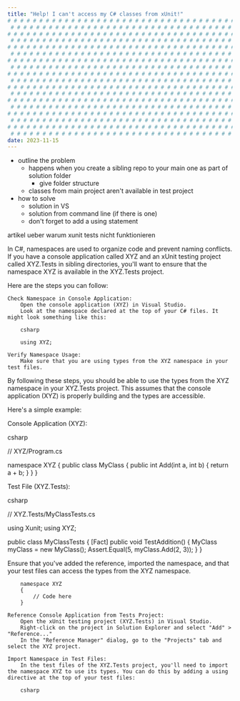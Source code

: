 ```yaml
---
title: "Help! I can't access my C# classes from xUnit!"
# # # # # # # # # # # # # # # # # # # # # # # # # # # # # # # # # # # # # # # #
 # # # # # # # # # # # # # # # # # # # # # # # # # # # # # # # # # # # # # # # #
# # # # # # # # # # # # # # # # # # # # # # # # # # # # # # # # # # # # # # # #
 # # # # # # # # # # # # # # # # # # # # # # # # # # # # # # # # # # # # # # # #
# # # # # # # # # # # # # # # # # # # # # # # # # # # # # # # # # # # # # # # #
 # # # # # # # # # # # # # # # # # # # # # # # # # # # # # # # # # # # # # # # #
# # # # # # # # # # # # # # # # # # # # # # # # # # # # # # # # # # # # # # # #
 # # # # # # # # # # # # # # # # # # # # # # # # # # # # # # # # # # # # # # # #
# # # # # # # # # # # # # # # # # # # # # # # # # # # # # # # # # # # # # # # #
 # # # # # # # # # # # # # # # # # # # # # # # # # # # # # # # # # # # # # # # #
# # # # # # # # # # # # # # # # # # # # # # # # # # # # # # # # # # # # # # # #
 # # # # # # # # # # # # # # # # # # # # # # # # # # # # # # # # # # # # # # # #
# # # # # # # # # # # # # # # # # # # # # # # # # # # # # # # # # # # # # # # #
 # # # # # # # # # # # # # # # # # # # # # # # # # # # # # # # # # # # # # # # #
# # # # # # # # # # # # # # # # # # # # # # # # # # # # # # # # # # # # # # # #
 # # # # # # # # # # # # # # # # # # # # # # # # # # # # # # # # # # # # # # # #
# # # # # # # # # # # # # # # # # # # # # # # # # # # # # # # # # # # # # # # #
 # # # # # # # # # # # # # # # # # # # # # # # # # # # # # # # # # # # # # # # #
date: 2023-11-15
---
```


- outline the problem
  - happens when you create a sibling repo to your main one as part of solution folder
    - give folder structure
  - classes from main project aren't available in test project
- how to solve
  - solution in VS
  - solution from command line (if there is one)
  - don't forget to add a using statement

artikel ueber warum xunit tests nicht funktionieren

In C#, namespaces are used to organize code and prevent naming conflicts. If you have a console application called XYZ and an xUnit testing project called XYZ.Tests in sibling directories, you'll want to ensure that the namespace XYZ is available in the XYZ.Tests project.

Here are the steps you can follow:

    Check Namespace in Console Application:
        Open the console application (XYZ) in Visual Studio.
        Look at the namespace declared at the top of your C# files. It might look something like this:

        csharp

        using XYZ;

    Verify Namespace Usage:
        Make sure that you are using types from the XYZ namespace in your test files.

By following these steps, you should be able to use the types from the XYZ namespace in your XYZ.Tests project. This assumes that the console application (XYZ) is properly building and the types are accessible.

Here's a simple example:

Console Application (XYZ):

csharp

// XYZ/Program.cs

namespace XYZ
{
public class MyClass
{
public int Add(int a, int b)
{
return a + b;
}
}
}

Test File (XYZ.Tests):

csharp

// XYZ.Tests/MyClassTests.cs

using Xunit;
using XYZ;

public class MyClassTests
{
[Fact]
public void TestAddition()
{
MyClass myClass = new MyClass();
Assert.Equal(5, myClass.Add(2, 3));
}
}

Ensure that you've added the reference, imported the namespace, and that your test files can access the types from the XYZ namespace.

        namespace XYZ
        {
            // Code here
        }

    Reference Console Application from Tests Project:
        Open the xUnit testing project (XYZ.Tests) in Visual Studio.
        Right-click on the project in Solution Explorer and select "Add" > "Reference..."
        In the "Reference Manager" dialog, go to the "Projects" tab and select the XYZ project.

    Import Namespace in Test Files:
        In the test files of the XYZ.Tests project, you'll need to import the namespace XYZ to use its types. You can do this by adding a using directive at the top of your test files:

        csharp
